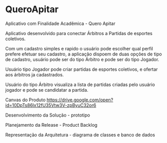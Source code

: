 # QueroApitar
Aplicativo com Finalidade Acadêmica - Quero Apitar

Aplicativo desenvolvido para conectar Árbitros a Partidas de esportes coletivos.

Com um cadastro simples e rapido o usuário pode escolher qual perfil prefere efetuar seu cadastro, a aplicação dispoem de duas opções de 
tipo de cadastro, usuário pode ser do tipo Árbitro e pode ser do tipo Jogador.

Usuário tipo Jogador pode criar partidas de esportes coletivos, e ofertar aos árbitros ja cadastrados.

Usuário do tipo Árbitro visualiza a lista de partidas criadas pelo usuário jogador e pode se candidatar a partida.

Canvas do Produto 
https://drive.google.com/open?id=10DpTs86lx12fU35Vtw3V-zpByuC32or6

Desenvolvimento da Solução - prototipo

Planejamento da Release - Product Backlog

Representação da Arquitetura - diagrama de classes e banco de dados








